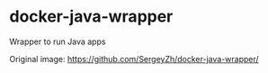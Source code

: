 # docker-java-wrapper
Wrapper to run Java apps

Original image: https://github.com/SergeyZh/docker-java-wrapper/

